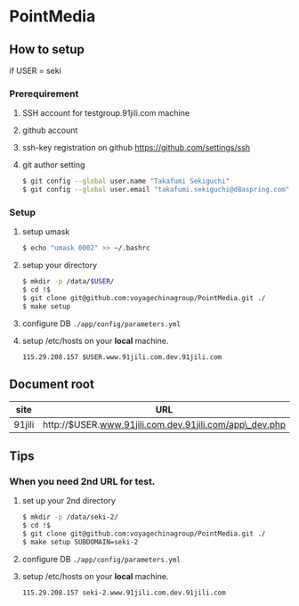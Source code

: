# PointMedia

## How to setup

if USER = seki

### Prerequirement

1. SSH account for testgroup.91jili.com machine
2. github account
3. ssh-key registration on github https://github.com/settings/ssh
4. git author setting

    ```bash
    $ git config --global user.name "Takafumi Sekiguchi"
    $ git config --global user.email "takafumi.sekiguchi@d8aspring.com"
    ```

### Setup

1. setup umask

    ```bash
    $ echo "umask 0002" >> ~/.bashrc
    ```

1. setup your directory

    ```bash
    $ mkdir -p /data/$USER/
    $ cd !$
    $ git clone git@github.com:voyagechinagroup/PointMedia.git ./
    $ make setup
    ```

1. configure DB `./app/config/parameters.yml`

1. setup /etc/hosts on your **local**  machine.

    ```
    115.29.208.157 $USER.www.91jili.com.dev.91jili.com
    ```

## Document root

| site           | URL                                    |
|----------------|----------------------------------------|
| 91jili         | http://$USER.www.91jili.com.dev.91jili.com/app\_dev.php |


## Tips

### When you need 2nd URL for test.

1. set up your 2nd directory

    ```bash
    $ mkdir -p /data/seki-2/
    $ cd !$
    $ git clone git@github.com:voyagechinagroup/PointMedia.git ./
    $ make setup SUBDOMAIN=seki-2
    ```

1. configure DB `./app/config/parameters.yml`

1. setup /etc/hosts on your **local**  machine.

    ```
    115.29.208.157 seki-2.www.91jili.com.dev.91jili.com
    ```
